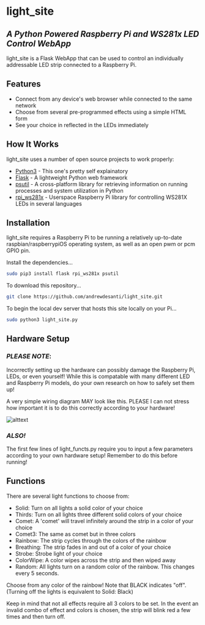 # light_site
## _A Python Powered Raspberry Pi and WS281x LED Control WebApp_


light_site is a Flask WebApp that can be used to control an individually addressable LED strip connected to a Raspberry Pi.

## Features

- Connect from any device's web browser while connected to the same network
- Choose from several pre-programmed effects using a simple HTML form
- See your choice in reflected in the LEDs immediately

## How It Works

light_site uses a number of open source projects to work properly:

- [Python3](https://www.python.org/) - This one's pretty self explainatory
- [Flask](https://www.python.org/) - A lightweight Python web framework 
- [psutil](https://github.com/giampaolo/psutil) -  A cross-platform library for retrieving information on running processes and system utilization in Python
- [rpi_ws281x](https://github.com/jgarff/rpi_ws281x) - Userspace Raspberry Pi library for controlling WS281X LEDs in several languages

## Installation

light_site requires a Raspberry Pi to be running a relatively up-to-date raspbian/raspberrypiOS operating system, as well as an open pwm or pcm GPIO pin.

Install the dependencies...

```sh
sudo pip3 install flask rpi_ws281x psutil
```
To download this repository...

```sh
git clone https://github.com/andrewdesanti/light_site.git
```

To begin the local dev server that hosts this site locally on your Pi...

```sh
sudo python3 light_site.py
```


## Hardware Setup

### _PLEASE NOTE_:
Incorrectly setting up the hardware can possibly damage the Raspberry Pi, LEDs, or even yourself! While this is compatable with many different LED and Raspberry Pi models, do your own research on how to safely set them up!

A very simple wiring diagram MAY look like this. PLEASE I can not stress how important it is to do this correctly according to your hardware!


 ![alttext](https://tutorials-raspberrypi.com/ezoimgfmt/tutorials-raspberrypi.de/wp-content/uploads/Raspberry-Pi-WS2812-Steckplatine-600x361.png?ezimgfmt=rs:600x361/rscb1/ng:webp/ngcb1)
 
 ### _ALSO!_
 
 The first few lines of light_functs.py require you to input a few parameters according to your own hardware setup! Remember to do this before running!
 

## Functions

There are several light functions to choose from:
- Solid: Turn on all lights a solid color of your choice
- Thirds: Turn on all lights three different solid colors of your choice
- Comet: A 'comet' will travel infinitely around the strip in a color of your choice
- Comet3: The same as comet but in three colors
- Rainbow: The strip cycles through the colors of the rainbow 
- Breathing: The strip fades in and out of a color of your choice
- Strobe: Strobe light of your choice
- ColorWipe: A color wipes across the strip and then wiped away
- Random: All lights turn on a random color of the rainbow. This changes every 5 seconds.

Choose from any color of the rainbow! Note that BLACK indicates "off". (Turning off the lights is equivalent to Solid: Black)

Keep in mind that not all effects require all 3 colors to be set. 
In the event an invalid combo of effect and colors is chosen, the strip will blink red a few times and then turn off.
